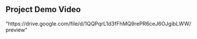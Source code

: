 <!DOCTYPE html>
<html lang="en">
<head>
  <meta charset="UTF-8">
  <meta name="viewport" content="width=device-width, initial-scale=1.0">
</head>
<body>

  
          

  <!-- ✅ New Video Section -->
  <div id="demo-video" class="section">
      <h2>Project Demo Video</h2>
      "https://drive.google.com/file/d/1QQPqrL1d3fFhMQ9rePR6ceJ6OJgibLWW/preview" 
              
  </div>

  

</body>
</html>
